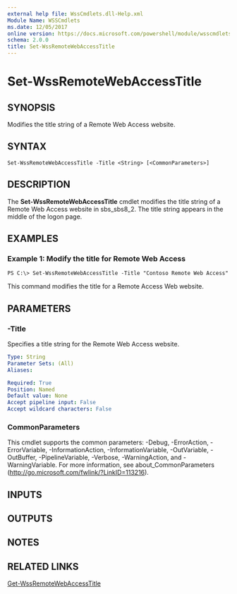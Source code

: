 ```yaml
---
external help file: WssCmdlets.dll-Help.xml
Module Name: WSSCmdlets
ms.date: 12/05/2017
online version: https://docs.microsoft.com/powershell/module/wsscmdlets/set-wssremotewebaccesstitle?view=windowsserver2012r2-ps&wt.mc_id=ps-gethelp
schema: 2.0.0
title: Set-WssRemoteWebAccessTitle
---
```


# Set-WssRemoteWebAccessTitle

## SYNOPSIS
Modifies the title string of a Remote Web Access website.

## SYNTAX

```
Set-WssRemoteWebAccessTitle -Title <String> [<CommonParameters>]
```

## DESCRIPTION
The **Set-WssRemoteWebAccessTitle** cmdlet modifies the title string of a Remote Web Access website in sbs_sbs8_2.
The title string appears in the middle of the logon page.

## EXAMPLES

### Example 1: Modify the title for Remote Web Access
```
PS C:\> Set-WssRemoteWebAccessTitle -Title "Contoso Remote Web Access"
```

This command modifies the title for a Remote Access Web website.

## PARAMETERS

### -Title
Specifies a title string for the Remote Web Access website.

```yaml
Type: String
Parameter Sets: (All)
Aliases: 

Required: True
Position: Named
Default value: None
Accept pipeline input: False
Accept wildcard characters: False
```

### CommonParameters
This cmdlet supports the common parameters: -Debug, -ErrorAction, -ErrorVariable, -InformationAction, -InformationVariable, -OutVariable, -OutBuffer, -PipelineVariable, -Verbose, -WarningAction, and -WarningVariable. For more information, see about_CommonParameters (http://go.microsoft.com/fwlink/?LinkID=113216).

## INPUTS

## OUTPUTS

## NOTES

## RELATED LINKS

[Get-WssRemoteWebAccessTitle](./Get-WssRemoteWebAccessTitle.md)

